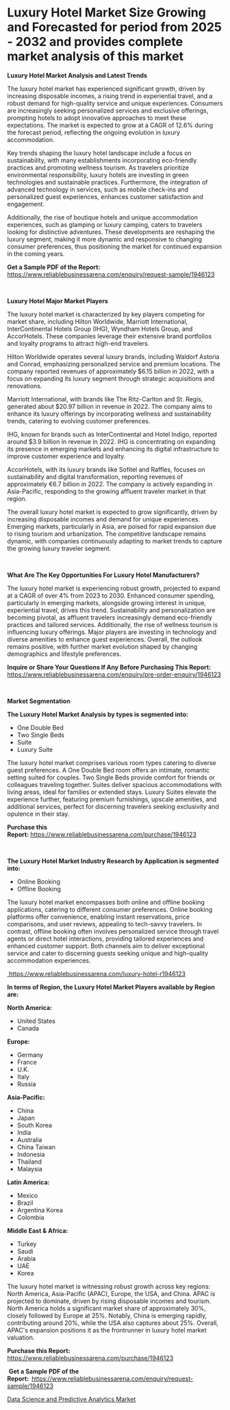 <p><h1>Luxury Hotel Market Size Growing and Forecasted for period from 2025 - 2032 and provides complete market analysis of this market</h1></p><p><strong>Luxury Hotel Market Analysis and Latest Trends</strong></p>
<p><p>The luxury hotel market has experienced significant growth, driven by increasing disposable incomes, a rising trend in experiential travel, and a robust demand for high-quality service and unique experiences. Consumers are increasingly seeking personalized services and exclusive offerings, prompting hotels to adopt innovative approaches to meet these expectations. The market is expected to grow at a CAGR of 12.6% during the forecast period, reflecting the ongoing evolution in luxury accommodation.</p><p>Key trends shaping the luxury hotel landscape include a focus on sustainability, with many establishments incorporating eco-friendly practices and promoting wellness tourism. As travelers prioritize environmental responsibility, luxury hotels are investing in green technologies and sustainable practices. Furthermore, the integration of advanced technology in services, such as mobile check-ins and personalized guest experiences, enhances customer satisfaction and engagement.</p><p>Additionally, the rise of boutique hotels and unique accommodation experiences, such as glamping or luxury camping, caters to travelers looking for distinctive adventures. These developments are reshaping the luxury segment, making it more dynamic and responsive to changing consumer preferences, thus positioning the market for continued expansion in the coming years.</p></p>
<p><strong>Get a Sample PDF of the Report:&nbsp;</strong> <a href="https://www.reliablebusinessarena.com/enquiry/request-sample/1946123?utm_campaign=2133&utm_medium=2&utm_source=Github&utm_content=ia&utm_term=09032025&utm_id=luxury-hotel">https://www.reliablebusinessarena.com/enquiry/request-sample/1946123</a></p>
<p>&nbsp;</p>
<p><strong>Luxury Hotel Major Market Players</strong></p>
<p><p>The luxury hotel market is characterized by key players competing for market share, including Hilton Worldwide, Marriott International, InterContinental Hotels Group (IHG), Wyndham Hotels Group, and AccorHotels. These companies leverage their extensive brand portfolios and loyalty programs to attract high-end travelers.</p><p>Hilton Worldwide operates several luxury brands, including Waldorf Astoria and Conrad, emphasizing personalized service and premium locations. The company reported revenues of approximately $6.15 billion in 2022, with a focus on expanding its luxury segment through strategic acquisitions and renovations.</p><p>Marriott International, with brands like The Ritz-Carlton and St. Regis, generated about $20.97 billion in revenue in 2022. The company aims to enhance its luxury offerings by incorporating wellness and sustainability trends, catering to evolving customer preferences.</p><p>IHG, known for brands such as InterContinental and Hotel Indigo, reported around $3.9 billion in revenue in 2022. IHG is concentrating on expanding its presence in emerging markets and enhancing its digital infrastructure to improve customer experience and loyalty.</p><p>AccorHotels, with its luxury brands like Sofitel and Raffles, focuses on sustainability and digital transformation, reporting revenues of approximately €6.7 billion in 2022. The company is actively expanding in Asia-Pacific, responding to the growing affluent traveler market in that region.</p><p>The overall luxury hotel market is expected to grow significantly, driven by increasing disposable incomes and demand for unique experiences. Emerging markets, particularly in Asia, are poised for rapid expansion due to rising tourism and urbanization. The competitive landscape remains dynamic, with companies continuously adapting to market trends to capture the growing luxury traveler segment.</p></p>
<p>&nbsp;</p>
<p><strong>What Are The Key Opportunities For Luxury Hotel Manufacturers?</strong></p>
<p><p>The luxury hotel market is experiencing robust growth, projected to expand at a CAGR of over 4% from 2023 to 2030. Enhanced consumer spending, particularly in emerging markets, alongside growing interest in unique, experiential travel, drives this trend. Sustainability and personalization are becoming pivotal, as affluent travelers increasingly demand eco-friendly practices and tailored services. Additionally, the rise of wellness tourism is influencing luxury offerings. Major players are investing in technology and diverse amenities to enhance guest experiences. Overall, the outlook remains positive, with further market evolution shaped by changing demographics and lifestyle preferences.</p></p>
<p><strong>Inquire or Share Your Questions If Any Before Purchasing This Report:</strong> <a href="https://www.reliablebusinessarena.com/enquiry/pre-order-enquiry/1946123?utm_campaign=2133&utm_medium=2&utm_source=Github&utm_content=ia&utm_term=09032025&utm_id=luxury-hotel">https://www.reliablebusinessarena.com/enquiry/pre-order-enquiry/1946123</a></p>
<p>&nbsp;</p>
<p><strong>Market Segmentation</strong></p>
<p><strong>The Luxury Hotel Market Analysis by types is segmented into:</strong></p>
<p><ul><li>One Double Bed</li><li>Two Single Beds</li><li>Suite</li><li>Luxury Suite</li></ul></p>
<p><p>The luxury hotel market comprises various room types catering to diverse guest preferences. A One Double Bed room offers an intimate, romantic setting suited for couples. Two Single Beds provide comfort for friends or colleagues traveling together. Suites deliver spacious accommodations with living areas, ideal for families or extended stays. Luxury Suites elevate the experience further, featuring premium furnishings, upscale amenities, and additional services, perfect for discerning travelers seeking exclusivity and opulence in their stay.</p></p>
<p><strong>Purchase this Report:&nbsp;</strong><a href="https://www.reliablebusinessarena.com/purchase/1946123?utm_campaign=2133&utm_medium=2&utm_source=Github&utm_content=ia&utm_term=09032025&utm_id=luxury-hotel">https://www.reliablebusinessarena.com/purchase/1946123</a></p>
<p>&nbsp;</p>
<p><strong>The Luxury Hotel Market Industry Research by Application is segmented into:</strong></p>
<p><ul><li>Online Booking</li><li>Offline Booking</li></ul></p>
<p><p>The luxury hotel market encompasses both online and offline booking applications, catering to different consumer preferences. Online booking platforms offer convenience, enabling instant reservations, price comparisons, and user reviews, appealing to tech-savvy travelers. In contrast, offline booking often involves personalized service through travel agents or direct hotel interactions, providing tailored experiences and enhanced customer support. Both channels aim to deliver exceptional service and cater to discerning guests seeking unique and high-quality accommodation experiences.</p></p>
<p><a href="https://www.reliablebusinessarena.com/luxury-hotel-r1946123?utm_campaign=2133&utm_medium=2&utm_source=Github&utm_content=ia&utm_term=09032025&utm_id=luxury-hotel">&nbsp;https://www.reliablebusinessarena.com/luxury-hotel-r1946123</a></p>
<p><strong>In terms of Region, the Luxury Hotel Market Players available by Region are:</strong></p>
<p>
    <p> <strong> North America: </strong>
        <ul>
            <li>United States</li>
            <li>Canada</li>
        </ul>
        </p> 
    <p> <strong> Europe: </strong>
        <ul>
            <li>Germany</li>
            <li>France</li>
            <li>U.K.</li>
            <li>Italy</li>
            <li>Russia</li>
        </ul>
        </p> 
    <p> <strong> Asia-Pacific: </strong>
        <ul>
            <li>China</li>
            <li>Japan</li>
            <li>South Korea</li>
            <li>India</li>
            <li>Australia</li>
            <li>China Taiwan</li>
            <li>Indonesia</li>
            <li>Thailand</li>
            <li>Malaysia</li>
        </ul>
        </p> 
    <p> <strong> Latin America: </strong>
        <ul>
            <li>Mexico</li>
            <li>Brazil</li>
            <li>Argentina Korea</li>
            <li>Colombia</li>
        </ul>
        </p> 
    <p> <strong> Middle East & Africa: </strong>
        <ul>
            <li>Turkey</li>
            <li>Saudi</li>
            <li>Arabia</li>
            <li>UAE</li>
            <li>Korea</li>
        </ul>
    </p>
    </p>
<p><p>The luxury hotel market is witnessing robust growth across key regions: North America, Asia-Pacific (APAC), Europe, the USA, and China. APAC is projected to dominate, driven by rising disposable incomes and tourism. North America holds a significant market share of approximately 30%, closely followed by Europe at 25%. Notably, China is emerging rapidly, contributing around 20%, while the USA also captures about 25%. Overall, APAC's expansion positions it as the frontrunner in luxury hotel market valuation.</p></p>
<p><strong>Purchase this Report: </strong><a href="https://www.reliablebusinessarena.com/purchase/1946123?utm_campaign=2133&utm_medium=2&utm_source=Github&utm_content=ia&utm_term=09032025&utm_id=luxury-hotel">https://www.reliablebusinessarena.com/purchase/1946123</a></p>
<p>&nbsp;<strong>Get a Sample PDF of the Report:&nbsp;&nbsp;</strong><a href="https://www.reliablebusinessarena.com/enquiry/request-sample/1946123?utm_campaign=2133&utm_medium=2&utm_source=Github&utm_content=ia&utm_term=09032025&utm_id=luxury-hotel">https://www.reliablebusinessarena.com/enquiry/request-sample/1946123</a></p>
<p><strong></strong></p>
<p><p><a href="https://github.com/JakirUddin651/Market-Research-Report-List-1/blob/main/data-science-and-predictive-analytics-market.md?utm_campaign=2133&utm_medium=2&utm_source=Github&utm_content=ia&utm_term=09032025&utm_id=luxury-hotel">Data Science and Predictive Analytics Market</a></p></p>
